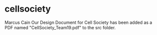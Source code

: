 cellsociety
===========
Marcus Cain
Our Design Document for Cell Society has been added as a PDF named "CellSociety_Team19.pdf" to the src folder.
